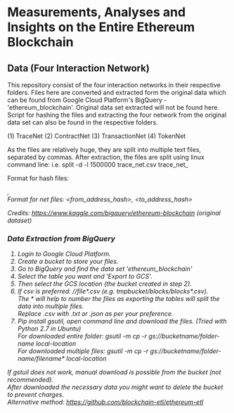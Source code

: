 # Measurements, Analyses and Insights on the Entire Ethereum Blockchain
## Data (Four Interaction Network)
This repository consist of the four interaction networks in their respective folders. Files here are converted and extracted form the original data which can be found from Google Cloud Platform's BigQuery -'ethereum_blockchain'. Original data set extracted will not be found here. Script for hashing the files and extracting the four network from the original data set can also be found in the respective folders.

(1) TraceNet
(2) ContractNet
(3) TransactionNet
(4) TokenNet

As the files are relatively huge, they are split into multiple text files, separated by commas. After extraction, the files are split using linux command line:  i.e. split -d -l 1500000 trace_net.csv trace_net_  <br> 

Format for hash files: <address>, <hash> <br>
Format for net files: <from_address_hash>, <to_address_hash>

Credits:
https://www.kaggle.com/bigquery/ethereum-blockchain (original dataset)

### Data Extraction from BigQuery
1. Login to Google Cloud Platform. 
2. Create a bucket to store your files.
2. Go to BigQuery and find the data set 'ethereum_blockchain'
3. Select the table you want and 'Export to GCS'.
4. Then select the GCS location (the bucket created in step 2). 
5. If csv is preferred: <bucket>/<folder>/file*.csv (e.g. tmpbucket/blocks/blocks*.csv). <bR>
   The * will help to number the files as exporting the tables will split the data into multiple files. <br>
   Replace .csv with .txt or .json as per your preference.
6. Pip install gsutil, open command line and download the files. (Tried with Python 2.7 in Ubuntu)<br>
   For downloaded entire folder: gsutil -m cp -r gs://bucketname/folder-name local-location <br>
   For downloaded multiple files: gsutil -m cp -r gs://bucketname/folder-name/filename* local-location<br>

If gstuil does not work, manual download is possible from the bucket (not recommended).<br>
After downloaded the necessary data you might want to delete the bucket to prevent charges.<br>
Alternative method: https://github.com/blockchain-etl/ethereum-etl <br>


   
